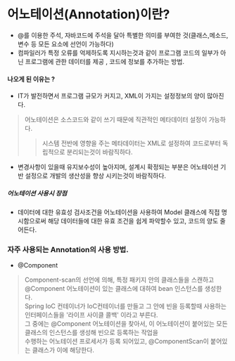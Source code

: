# 어노테이션(Annotation)이란? 
- @를 이용한 주석, 자바코드에 주석을 달아 특별한 의미를 부여한 것(클래스,메소드,변수 등 모든 요소에 선언이 가능하다)
- 컴파일러가 특정 오류를 억제하도록 지시하는것과 같이 프로그램 코드의 일부가 아닌 프로그램에 관한 데이터를 제공 , 코드에 정보를 추가하는 방법.

#### 나오게 된 이유는 ?
- IT가 발전하면서 프로그램 규모가 커지고, XML이 가지는 설정정보의 양이 많아진다.
> 어노테이션은 소스코드와 같이 쓰기 때문에 직관적인 메타데이터 설정이 가능하다.
>> 시스템 전반에 영향을 주는 메타데이터는 XML로 설정하여 코드로부터 독립적으로 분리되는것이 바람직하다.
- 변경사항이 있을때 유지보수성이 높아지며, 설계시 확정되는 부분은 어노테이션 기반 설정으로 개발의 생산성을 향상 시키는것이 바람직하다.

##### 어노테이션 사용시 장점

- 데이터에 대한 유효성 검사조건을 어노테이션을 사용하여 Model 클래스에 직접 명시함으로써 해당 데이터들에 대한 유효 조건을 쉽게 파악할수 있고, 코드의 양도 줄어든다.

### 자주 사용되는 Annotation의 사용 방법.

- @Component
> Component-scan의 선언에 의해, 특정 패키지 안의 클래스들을 스캔하고    
> @Component 어노테이션이 있는 클래스에 대하여 bean 인스턴스를 생성한다.    
> Spring IoC 컨테이너가 IoC컨테이너를 만들고 그 안에 빈을 등록할때 사용하는 인터페이스들을 '라이프 사이클 콜백' 이라고 부른다.    
> 그 중에는 @Component 어노테이션을 찾아서, 이 어노테이션이 붙어있는 모든 클래스의 인스턴스를 생성해 빈으로 등록하는 작업을    
> 수행하는 어노테이션 프로세서가 등록 되어있고, @ComponentScan이 붙어있는 클래스가 이에 해당한다.    




